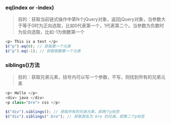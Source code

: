 ### eq(index or -index)

> 目的：获取当前链式操作中第N个jQuery对象，返回jQuery对象，当参数大于等于0时为正向选取，比如0代表第一个，1代表第二个。当参数为负数时为反向选取，比如-1为倒数第一个

```javascript
<p> This is a test </p>
$("p").eq(0); // 获取第一个元素
$("p").eq(-1); // 获取倒数第一个元素
```



### siblings()方法

> 目的：获取兄弟元素，括号内可以写一个参数，不写，则找到所有的兄弟元素

```javascript
<p> Hello </p>
<div> java </div>
<p class="bro"> css </p>

$("div").siblings(); // 获取所有的兄弟元素，即两个p标签
$("div").siblings(".bro"); // 获取类名为 bro 的兄弟，即第二个p标签
```



